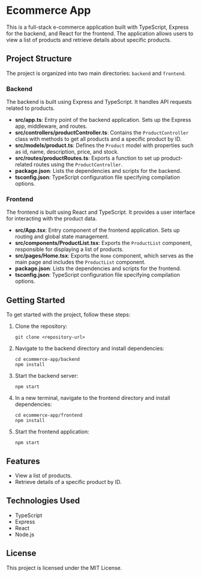 # Ecommerce App

This is a full-stack e-commerce application built with TypeScript, Express for the backend, and React for the frontend. The application allows users to view a list of products and retrieve details about specific products.

## Project Structure

The project is organized into two main directories: `backend` and `frontend`.

### Backend

The backend is built using Express and TypeScript. It handles API requests related to products.

- **src/app.ts**: Entry point of the backend application. Sets up the Express app, middleware, and routes.
- **src/controllers/productController.ts**: Contains the `ProductController` class with methods to get all products and a specific product by ID.
- **src/models/product.ts**: Defines the `Product` model with properties such as id, name, description, price, and stock.
- **src/routes/productRoutes.ts**: Exports a function to set up product-related routes using the `ProductController`.
- **package.json**: Lists the dependencies and scripts for the backend.
- **tsconfig.json**: TypeScript configuration file specifying compilation options.

### Frontend

The frontend is built using React and TypeScript. It provides a user interface for interacting with the product data.

- **src/App.tsx**: Entry component of the frontend application. Sets up routing and global state management.
- **src/components/ProductList.tsx**: Exports the `ProductList` component, responsible for displaying a list of products.
- **src/pages/Home.tsx**: Exports the `Home` component, which serves as the main page and includes the `ProductList` component.
- **package.json**: Lists the dependencies and scripts for the frontend.
- **tsconfig.json**: TypeScript configuration file specifying compilation options.

## Getting Started

To get started with the project, follow these steps:

1. Clone the repository:
   ```
   git clone <repository-url>
   ```

2. Navigate to the backend directory and install dependencies:
   ```
   cd ecommerce-app/backend
   npm install
   ```

3. Start the backend server:
   ```
   npm start
   ```

4. In a new terminal, navigate to the frontend directory and install dependencies:
   ```
   cd ecommerce-app/frontend
   npm install
   ```

5. Start the frontend application:
   ```
   npm start
   ```

## Features

- View a list of products.
- Retrieve details of a specific product by ID.

## Technologies Used

- TypeScript
- Express
- React
- Node.js

## License

This project is licensed under the MIT License.